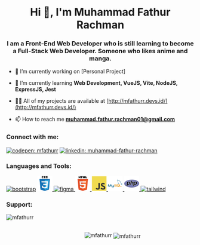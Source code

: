 <h1 align="center">Hi 👋, I'm Muhammad Fathur Rachman</h1>
<h3 align="center">I am a Front-End Web Developer who is still learning to become a Full-Stack Web Developer. Someone who likes anime and manga.</h3>

- 🔭 I’m currently working on [Personal Project]

- 🌱 I’m currently learning **Web Development, VueJS, Vite, NodeJS, ExpressJS, Jest**

- 👨‍💻 All of my projects are available at [http://mfathurr.devs.id/](http://mfathurr.devs.id/)

- 📫 How to reach me **muhammad.fathur.rachman01@gmail.com**

<h3 align="left">Connect with me:</h3>
<p align="left">
  <a href="https://codepen.io/mfathurr" target="blank"> <img align="center" src="https://cdn.simpleicons.org/codepen/" alt="codepen: mfathurr" height="30" width="40" /></a>
  <a href="https://linkedin.com/in/muhammad-fathur-rachman" target="blank"> <img align="center" src="https://cdn.simpleicons.org/linkedin/0A66C2" alt="linkedin: muhammad-fathur-rachman" height="30" width="40" /></a>
</p>

<h3 align="left">Languages and Tools:</h3>
<p align="left">
  <a href="https://getbootstrap.com" target="_blank" rel="noreferrer"> <img src="https://cdn.simpleicons.org/bootstrap/7952B3" alt="bootstrap" width="40" height="40"/></a>
  <a href="https://www.w3schools.com/css/" target="_blank" rel="noreferrer"> <img src="https://raw.githubusercontent.com/devicons/devicon/master/icons/css3/css3-original-wordmark.svg" alt="css3" width="40" height="40"/> </a>
  <a href="https://www.figma.com/" target="_blank" rel="noreferrer"> <img src="https://www.vectorlogo.zone/logos/figma/figma-icon.svg" alt="figma" width="40" height="40"/> </a>
  <a href="https://www.w3.org/html/" target="_blank" rel="noreferrer"> <img src="https://raw.githubusercontent.com/devicons/devicon/master/icons/html5/html5-original-wordmark.svg" alt="html5" width="40" height="40"/> </a>
  <a href="https://developer.mozilla.org/en-US/docs/Web/JavaScript" target="_blank" rel="noreferrer"> <img src="https://raw.githubusercontent.com/devicons/devicon/master/icons/javascript/javascript-original.svg" alt="javascript" width="40" height="40"/> </a>
  <a href="https://www.mysql.com/" target="_blank" rel="noreferrer"> <img src="https://raw.githubusercontent.com/devicons/devicon/master/icons/mysql/mysql-original-wordmark.svg" alt="mysql" width="40" height="40"/> </a>
  <a href="https://www.php.net" target="_blank" rel="noreferrer"> <img src="https://raw.githubusercontent.com/devicons/devicon/master/icons/php/php-original.svg" alt="php" width="40" height="40"/> </a>
  <a href="https://tailwindcss.com/" target="_blank" rel="noreferrer"> <img src="https://www.vectorlogo.zone/logos/tailwindcss/tailwindcss-icon.svg" alt="tailwind" width="40" height="40"/> </a>
</p>

<h3 align="left">Support:</h3>
<p><a href="https://ko-fi.com/mfathurr"> <img align="left" src="https://cdn.ko-fi.com/cdn/kofi3.png?v=3" height="50" width="210" alt="mfathurr" /></a></p><br><br>

<p><img align="left" src="https://github-readme-stats.zohan.tech/api/top-langs?username=mfathurr&show_icons=true&theme=tokyonight&title_color=000000&locale=en&layout=compact" alt="mfathurr" /></p>

<p>&nbsp;<img align="center" src="https://github-readme-stats.zohan.tech/api?username=mfathurr&show_icons=true&theme=tokyonight&locale=en" alt="mfathurr" /></p>

